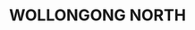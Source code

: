 ---
lastmod: '2025-04-06T06:05:20+00:00'
latitude: -34.423171
layout: suburb
longitude: 150.874294
postcode: '2500'
state: NSW
title: WOLLONGONG NORTH
url: /nsw/wollongong-north/
---